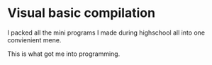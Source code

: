 # Visual basic compilation
  I packed all the mini programs I made during highschool all into one convienient mene.

  This is what got me into programming.

